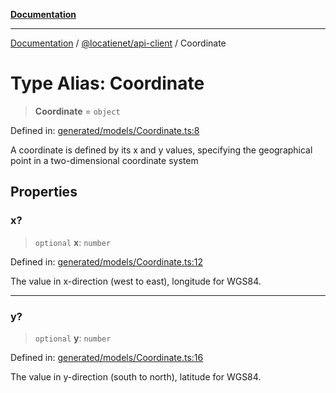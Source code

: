 [**Documentation**](../../../README.md)

***

[Documentation](../../../README.md) / [@locatienet/api-client](../README.md) / Coordinate

# Type Alias: Coordinate

> **Coordinate** = `object`

Defined in: [generated/models/Coordinate.ts:8](https://github.com/locatienetbv/Locatienet-js/blob/603c25287647f8b4b5ac02149bb1ec5caac2e6f0/packages/api-client/src/generated/models/Coordinate.ts#L8)

A coordinate is defined by its x and y values, specifying the geographical point in a two-dimensional coordinate system

## Properties

### x?

> `optional` **x**: `number`

Defined in: [generated/models/Coordinate.ts:12](https://github.com/locatienetbv/Locatienet-js/blob/603c25287647f8b4b5ac02149bb1ec5caac2e6f0/packages/api-client/src/generated/models/Coordinate.ts#L12)

The value in x-direction (west to east), longitude for WGS84.

***

### y?

> `optional` **y**: `number`

Defined in: [generated/models/Coordinate.ts:16](https://github.com/locatienetbv/Locatienet-js/blob/603c25287647f8b4b5ac02149bb1ec5caac2e6f0/packages/api-client/src/generated/models/Coordinate.ts#L16)

The value in y-direction (south to north), latitude for WGS84.
